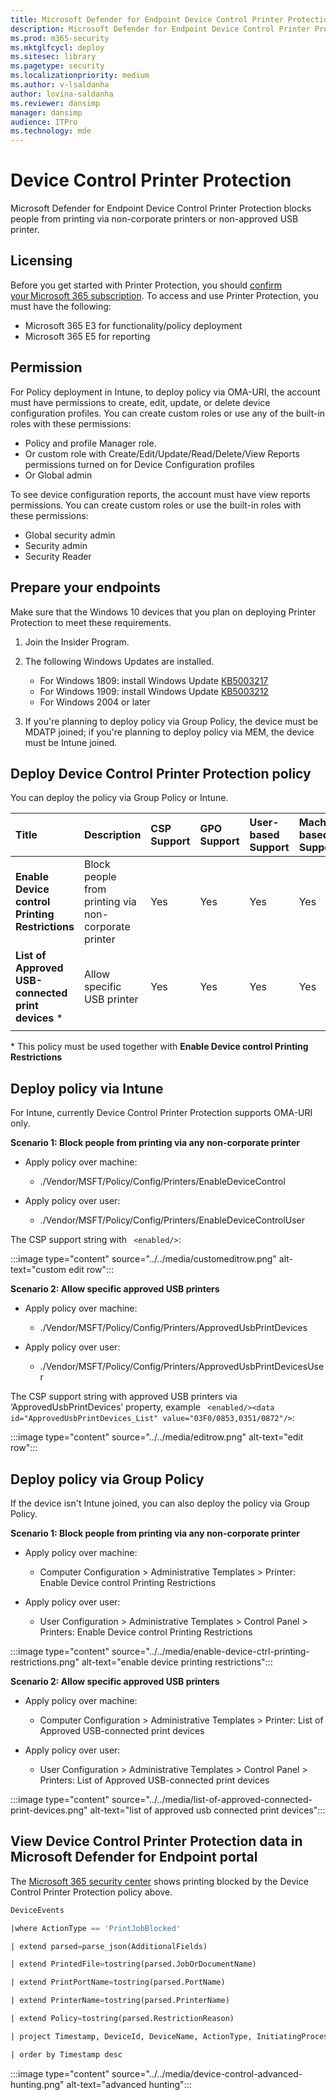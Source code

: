 ```yaml
---
title: Microsoft Defender for Endpoint Device Control Printer Protection
description: Microsoft Defender for Endpoint Device Control Printer Protection blocks people from printing via non-corporate printers or non-approved USB printer.
ms.prod: m365-security
ms.mktglfcycl: deploy
ms.sitesec: library
ms.pagetype: security
ms.localizationpriority: medium
ms.author: v-lsaldanha
author: lovina-saldanha
ms.reviewer: dansimp
manager: dansimp
audience: ITPro
ms.technology: mde
---
```


# Device Control Printer Protection 

Microsoft Defender for Endpoint Device Control Printer Protection blocks people from printing via non-corporate printers or non-approved USB printer.

## Licensing 

Before you get started with Printer Protection, you should [confirm your Microsoft 365 subscription](https://www.microsoft.com/microsoft-365/compare-microsoft-365-enterprise-plans?rtc=1). To access and use Printer Protection, you must have the following:

- Microsoft 365 E3 for functionality/policy deployment 
- Microsoft 365 E5 for reporting 

## Permission 

For Policy deployment in Intune, to deploy policy via OMA-URI, the account must have permissions to create, edit, update, or delete device configuration profiles. You can create custom roles or use any of the built-in roles with these permissions:  

- Policy and profile Manager role. 
- Or custom role with Create/Edit/Update/Read/Delete/View Reports permissions turned on for Device Configuration profiles  
- Or Global admin

To see device configuration reports, the account must have view reports permissions. You can create custom roles or use the built-in roles with these permissions:  

- Global security admin
- Security admin
- Security Reader 

## Prepare your endpoints

Make sure that the Windows 10 devices that you plan on deploying Printer Protection to meet these requirements.

1. Join the Insider Program.

1. The following Windows Updates are installed. 

    - For Windows 1809: install Windows Update [KB5003217](https://support.microsoft.com/en-us/topic/may-20-2021-kb5003217-os-build-17763-1971-preview-08687c95-0740-421b-a205-54aa2c716b46) 
    - For Windows 1909: install Windows Update [KB5003212](https://support.microsoft.com/en-us/topic/may-20-2021-kb5003212-os-build-18363-1593-preview-05381524-8380-4b30-b783-e330cad3d4a1)
    - For Windows 2004 or later 
    
1. If you're planning to deploy policy via Group Policy, the device must be MDATP joined; if you're planning to deploy policy via MEM, the device must be Intune joined.

## Deploy Device Control Printer Protection policy

You can deploy the policy via Group Policy or Intune.

| Title | Description | CSP Support | GPO Support | User-based Support | Machine-based Support |
|:--|:--|:--|:--|:--|:--|
|**Enable Device control Printing Restrictions**|Block people from printing via non-corporate printer|Yes|Yes|Yes|Yes|
|**List of Approved USB-connected print devices** \*|Allow specific USB printer|Yes|Yes|Yes|Yes|
|||||||

\* This policy must be used together with **Enable Device control Printing Restrictions**
## Deploy policy via Intune 

For Intune, currently Device Control Printer Protection supports OMA-URI only.

**Scenario 1: Block people from printing via any non-corporate printer** 

 - Apply policy over machine: 

    - ./Vendor/MSFT/Policy/Config/Printers/EnableDeviceControl 

- Apply policy over user: 

    - ./Vendor/MSFT/Policy/Config/Printers/EnableDeviceControlUser 

The CSP support string with `` <enabled/>``: 

:::image type="content" source="../../media/customeditrow.png" alt-text="custom edit row":::

**Scenario 2: Allow specific approved USB printers**

- Apply policy over machine: 

    - ./Vendor/MSFT/Policy/Config/Printers/ApprovedUsbPrintDevices 

- Apply policy over user: 

    - ./Vendor/MSFT/Policy/Config/Printers/ApprovedUsbPrintDevicesUser  

The CSP support string with approved USB printers via ‘ApprovedUsbPrintDevices’ property, example `` <enabled/><data id="ApprovedUsbPrintDevices_List" value="03F0/0853,0351/0872"/>``: 

:::image type="content" source="../../media/editrow.png" alt-text="edit row":::

## Deploy policy via Group Policy 

If the device isn't Intune joined, you can also deploy the policy via Group Policy. 

**Scenario 1: Block people from printing via any non-corporate printer** 

- Apply policy over machine: 

    - Computer Configuration > Administrative Templates > Printer: Enable Device control Printing Restrictions 

- Apply policy over user: 

    - User Configuration > Administrative Templates > Control Panel > Printers: Enable Device control Printing Restrictions 

:::image type="content" source="../../media/enable-device-ctrl-printing-restrictions.png" alt-text="enable device printing restrictions":::
 

**Scenario 2: Allow specific approved USB printers**

- Apply policy over machine: 

    - Computer Configuration > Administrative Templates > Printer:  List of Approved USB-connected print devices 

- Apply policy over user:  

    - User Configuration > Administrative Templates > Control Panel > Printers: List of Approved USB-connected print devices 
 
 :::image type="content" source="../../media/list-of-approved-connected-print-devices.png" alt-text="list of approved usb connected print devices":::

## View Device Control Printer Protection data in Microsoft Defender for Endpoint portal 

The [Microsoft 365 security center](https://security.microsoft.com) shows printing blocked by the Device Control Printer Protection policy above.
 
```sql
DeviceEvents 

|where ActionType == 'PrintJobBlocked' 

| extend parsed=parse_json(AdditionalFields) 

| extend PrintedFile=tostring(parsed.JobOrDocumentName) 

| extend PrintPortName=tostring(parsed.PortName) 

| extend PrinterName=tostring(parsed.PrinterName) 

| extend Policy=tostring(parsed.RestrictionReason)  

| project Timestamp, DeviceId, DeviceName, ActionType, InitiatingProcessAccountName,Policy, PrintedFile, PrinterName, PrintPortName, AdditionalFields 

| order by Timestamp desc 
```

 :::image type="content" source="../../media/device-control-advanced-hunting.png" alt-text="advanced hunting":::
